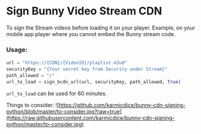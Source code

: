 # Sign Bunny Video Stream CDN

To sign the Stream videos before loading it on your player. Example, on your mobile app player where you cannot embed the Bunny stream code.
### Usage:

```py
url = "https://{CDN}/{VideoID}/playlist.m3u8"
securityKey = "{Your secret key from Security under Stream}"
path_allowed = "/"
url_to_load = sign_bcdn_url(url, securityKey, path_allowed, True)
```

`url_to_load` can be used for 60 minutes.

Things to consider:
![https://github.com/karmicdice/bunny-cdn-signing-python/blob/master/to-consider.jpg?raw=true](https://raw.githubusercontent.com/karmicdice/bunny-cdn-signing-python/master/to-consider.jpg)
